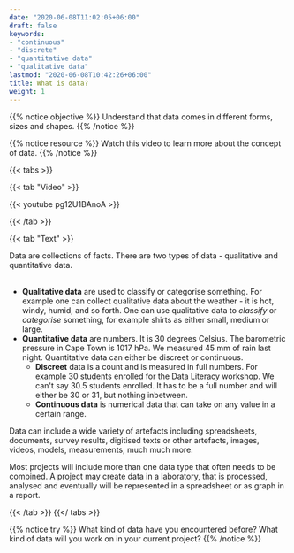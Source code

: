 ```yaml
---
date: "2020-06-08T11:02:05+06:00"
draft: false
keywords:
- "continuous"
- "discrete"
- "quantitative data"
- "qualitative data"
lastmod: "2020-06-08T10:42:26+06:00"
title: What is data?
weight: 1
---
```




{{% notice objective %}}
  Understand that data comes in different forms, sizes and shapes. 
{{% /notice %}}

{{% notice resource %}}
  Watch this video to learn more about the concept of data.
{{% /notice %}}

{{< tabs >}}

  {{< tab "Video" >}}

  {{< youtube pg12U1BAnoA >}}
  
  {{< /tab >}}

  {{< tab "Text" >}}  
  
  Data are collections of facts. There are two types of data - qualitative and quantitative data.
  <br><br>
  <ul>
    <li><strong>Qualitative data</strong> are used to classify or categorise something. For example one can collect qualitative data about the weather - it is hot, windy, humid, and so forth. One can use qualitative data to <i>classify</i> or <i>categorise</i> something, for example shirts as either small, medium or large.
    </li>
    <li><strong>Quantitative data</strong> are numbers. It is 30 degrees Celsius. The barometric pressure in Cape Town is 1017 hPa. We measured 45 mm of rain last night. Quantitative data can either be discreet or continuous.
    <ul>
      <li><strong>Discreet</strong> data is a count and is measured in full numbers. For example 30 students enrolled for the Data Literacy workshop. We can't say 30.5 students enrolled. It has to be a full number and will either be 30 or 31, but nothing inbetween. 
      </li>
      <li><strong>Continuous data</strong> is numerical data that can take on any value in a certain range.
      </li>
    </ul>
    </li>
  </ul>

  Data can include a wide variety of artefacts including spreadsheets, documents, survey results, digitised texts or other artefacts, images, videos, models, measurements, much much more.
  
  Most projects will include more than one data type that often needs to be combined. A project may create data in a laboratory, that is processed, analysed and eventually will be represented in a spreadsheet or as graph in a report.

  {{< /tab >}}
{{</ tabs >}}


{{% notice try %}}
  What kind of data have you encountered before? What kind of data will you work on in your current project?
{{% /notice %}}
